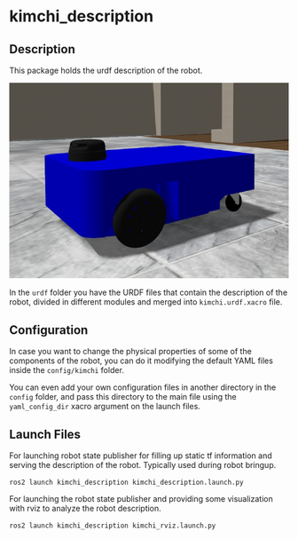 # kimchi_description

## Description
This package holds the urdf description of the robot.

<img src="docs/kimchi_robot.png">

In the `urdf` folder you have the URDF files that contain the description of the robot, divided in different modules and merged into `kimchi.urdf.xacro` file.

## Configuration

In case you want to change the physical properties of some of the components of the robot, you can do it modifying the default YAML files inside the `config/kimchi` folder.

You can even add your own configuration files in another directory in the `config` folder, and pass this directory to the main file using the `yaml_config_dir` xacro argument on the launch files.

## Launch Files

For launching robot state publisher for filling up static tf information and serving the description of the robot. Typically used during robot bringup.
```
ros2 launch kimchi_description kimchi_description.launch.py
```

For launching the robot state publisher and providing some visualization with rviz to analyze the robot description.
```
ros2 launch kimchi_description kimchi_rviz.launch.py
```
